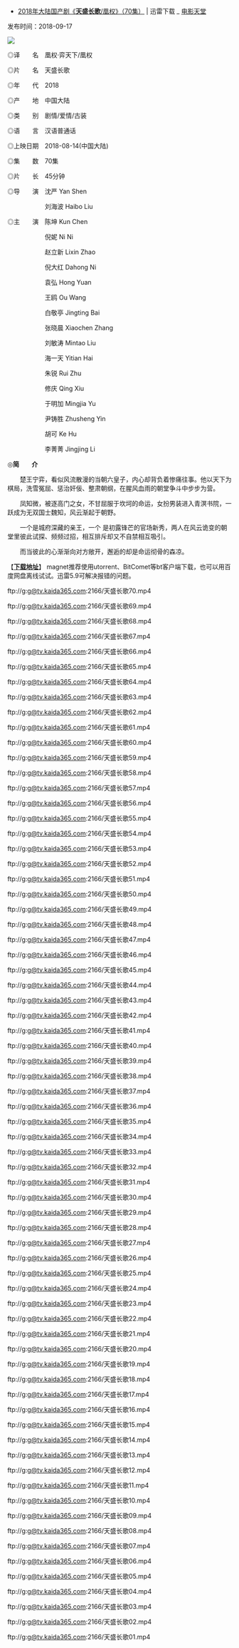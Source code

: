 - [2018年大陆国产剧《**天盛长歌**/凰权》（70集）](https://www.dy2018.com/i/99878.html) |  迅雷下载 _ [电影天堂](https://www.dy2018.com/)

发布时间：2018-09-17
 
 <img src="https://img.diannao1.com/d/file/html/tv/hytv/2018-08-16/68bb46f31d384837df014fb6ee2a7497.jpg?raw=true"/>


◎译　　名　凰权·弈天下/凰权

◎片　　名　天盛长歌

◎年　　代　2018

◎产　　地　中国大陆

◎类　　别　剧情/爱情/古装

◎语　　言　汉语普通话

◎上映日期　2018-08-14(中国大陆)

◎集　　数　70集

◎片　　长　45分钟

◎导　　演　沈严 Yan Shen

　　　　　　刘海波 Haibo Liu

◎主　　演　陈坤 Kun Chen

　　　　　　倪妮 Ni Ni

　　　　　　赵立新 Lixin Zhao

　　　　　　倪大红 Dahong Ni

　　　　　　袁弘 Hong Yuan

　　　　　　王鸥 Ou Wang

　　　　　　白敬亭 Jingting Bai

　　　　　　张晓晨 Xiaochen Zhang

　　　　　　刘敏涛 Mintao Liu

　　　　　　海一天 Yitian Hai

　　　　　　朱锐 Rui Zhu

　　　　　　修庆 Qing Xiu

　　　　　　于明加 Mingjia Yu

　　　　　　尹铸胜 Zhusheng Yin

　　　　　　胡可 Ke Hu

　　　　　　李菁菁 Jingjing Li

 

◎**简　　介**

 

　　楚王宁弈，看似风流散漫的当朝六皇子，内心却背负着惨痛往事。他以天下为棋局，洗雪冤屈、惩治奸佞、整肃朝纲，在腥风血雨的朝堂争斗中步步为营。

　　凤知微，被逐高门之女，不甘屈服于坎坷的命运，女扮男装进入青溟书院，一跃成为无双国士魏知，风云渐起于朝野。

　　一个是城府深藏的亲王，一个 是初露锋芒的官场新秀，两人在风云诡变的朝堂里彼此试探、频频过招，相互排斥却又不自禁相互吸引。

　　而当彼此的心渐渐向对方敞开，邂逅的却是命运彻骨的森凉。

 

【[**下载地址**](https://www.dy2018.com/)】 magnet推荐使用utorrent、BitComet等bt客户端下载，也可以用百度网盘离线试试。迅雷5.9可解决报错的问题。

 

ftp://g:g@tv.kaida365.com:2166/天盛长歌70.mp4  
 

ftp://g:g@tv.kaida365.com:2166/天盛长歌69.mp4  
 

ftp://g:g@tv.kaida365.com:2166/天盛长歌68.mp4  
 

ftp://g:g@tv.kaida365.com:2166/天盛长歌67.mp4  
 

ftp://g:g@tv.kaida365.com:2166/天盛长歌66.mp4  
 

ftp://g:g@tv.kaida365.com:2166/天盛长歌65.mp4  
 

ftp://g:g@tv.kaida365.com:2166/天盛长歌64.mp4  
 

ftp://g:g@tv.kaida365.com:2166/天盛长歌63.mp4  
 

ftp://g:g@tv.kaida365.com:2166/天盛长歌62.mp4  
 

ftp://g:g@tv.kaida365.com:2166/天盛长歌61.mp4  
 

ftp://g:g@tv.kaida365.com:2166/天盛长歌60.mp4  
 

ftp://g:g@tv.kaida365.com:2166/天盛长歌59.mp4  
 

ftp://g:g@tv.kaida365.com:2166/天盛长歌58.mp4  
 

ftp://g:g@tv.kaida365.com:2166/天盛长歌57.mp4  
 

ftp://g:g@tv.kaida365.com:2166/天盛长歌56.mp4  
 

ftp://g:g@tv.kaida365.com:2166/天盛长歌55.mp4  
 

ftp://g:g@tv.kaida365.com:2166/天盛长歌54.mp4  
 

ftp://g:g@tv.kaida365.com:2166/天盛长歌53.mp4  
 

ftp://g:g@tv.kaida365.com:2166/天盛长歌52.mp4  
 

ftp://g:g@tv.kaida365.com:2166/天盛长歌51.mp4  
 

ftp://g:g@tv.kaida365.com:2166/天盛长歌50.mp4  
 

ftp://g:g@tv.kaida365.com:2166/天盛长歌49.mp4  
 

ftp://g:g@tv.kaida365.com:2166/天盛长歌48.mp4  
 

ftp://g:g@tv.kaida365.com:2166/天盛长歌47.mp4  
 

ftp://g:g@tv.kaida365.com:2166/天盛长歌46.mp4  
 

ftp://g:g@tv.kaida365.com:2166/天盛长歌45.mp4  
 

ftp://g:g@tv.kaida365.com:2166/天盛长歌44.mp4  
 

ftp://g:g@tv.kaida365.com:2166/天盛长歌43.mp4  
 

ftp://g:g@tv.kaida365.com:2166/天盛长歌42.mp4  
 

ftp://g:g@tv.kaida365.com:2166/天盛长歌41.mp4  
 

ftp://g:g@tv.kaida365.com:2166/天盛长歌40.mp4  
 

ftp://g:g@tv.kaida365.com:2166/天盛长歌39.mp4  
 

ftp://g:g@tv.kaida365.com:2166/天盛长歌38.mp4  
 

ftp://g:g@tv.kaida365.com:2166/天盛长歌37.mp4  
 

ftp://g:g@tv.kaida365.com:2166/天盛长歌36.mp4  
 

ftp://g:g@tv.kaida365.com:2166/天盛长歌35.mp4  
 

ftp://g:g@tv.kaida365.com:2166/天盛长歌34.mp4  
 

ftp://g:g@tv.kaida365.com:2166/天盛长歌33.mp4  
 

ftp://g:g@tv.kaida365.com:2166/天盛长歌32.mp4  
 

ftp://g:g@tv.kaida365.com:2166/天盛长歌31.mp4  
 

ftp://g:g@tv.kaida365.com:2166/天盛长歌30.mp4  
 

ftp://g:g@tv.kaida365.com:2166/天盛长歌29.mp4  
 

ftp://g:g@tv.kaida365.com:2166/天盛长歌28.mp4  
 

ftp://g:g@tv.kaida365.com:2166/天盛长歌27.mp4  
 

ftp://g:g@tv.kaida365.com:2166/天盛长歌26.mp4  
 

ftp://g:g@tv.kaida365.com:2166/天盛长歌25.mp4  
 

ftp://g:g@tv.kaida365.com:2166/天盛长歌24.mp4  
 

ftp://g:g@tv.kaida365.com:2166/天盛长歌23.mp4  
 

ftp://g:g@tv.kaida365.com:2166/天盛长歌22.mp4  
 

ftp://g:g@tv.kaida365.com:2166/天盛长歌21.mp4  
 

ftp://g:g@tv.kaida365.com:2166/天盛长歌20.mp4  
 

ftp://g:g@tv.kaida365.com:2166/天盛长歌19.mp4  
 

ftp://g:g@tv.kaida365.com:2166/天盛长歌18.mp4  
 

ftp://g:g@tv.kaida365.com:2166/天盛长歌17.mp4  
 

ftp://g:g@tv.kaida365.com:2166/天盛长歌16.mp4  
 

ftp://g:g@tv.kaida365.com:2166/天盛长歌15.mp4  
 

ftp://g:g@tv.kaida365.com:2166/天盛长歌14.mp4  
 

ftp://g:g@tv.kaida365.com:2166/天盛长歌13.mp4  
 

ftp://g:g@tv.kaida365.com:2166/天盛长歌12.mp4  
 

ftp://g:g@tv.kaida365.com:2166/天盛长歌11.mp4  
 

ftp://g:g@tv.kaida365.com:2166/天盛长歌10.mp4  
 

ftp://g:g@tv.kaida365.com:2166/天盛长歌09.mp4  
 

ftp://g:g@tv.kaida365.com:2166/天盛长歌08.mp4  
 

ftp://g:g@tv.kaida365.com:2166/天盛长歌07.mp4  
 

ftp://g:g@tv.kaida365.com:2166/天盛长歌06.mp4  
 

ftp://g:g@tv.kaida365.com:2166/天盛长歌05.mp4  
 

ftp://g:g@tv.kaida365.com:2166/天盛长歌04.mp4  
 

ftp://g:g@tv.kaida365.com:2166/天盛长歌03.mp4  
 

ftp://g:g@tv.kaida365.com:2166/天盛长歌02.mp4  
 

ftp://g:g@tv.kaida365.com:2166/天盛长歌01.mp4  
